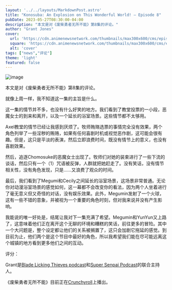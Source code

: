 ```yaml
---
layout: '../../layouts/MarkdownPost.astro'
title: "Konosuba: An Explosion on This Wonderful World! ‒ Episode 8"
pubDate: 2023-05-27T08:30:00-04:00
description: "本文是对《废柴勇者无所不能》第8集的评论。"
author: "Grant Jones"
cover:
  url: 'https://cdn.animenewsnetwork.com/thumbnails/max300x600/cms/episode-review.4/198502/kon8.png.jpg'
  square: 'https://cdn.animenewsnetwork.com/thumbnails/max300x600/cms/episode-review.4/198502/kon8.png.jpg'
  alt: 'cover'
tags: ["news","评论"]
theme: 'light'
featured: false
---
```


![image](https://cdn.animenewsnetwork.com/thumbnails/max300x600/cms/episode-review.4/198502/kon8.png.jpg)

本文是对《废柴勇者无所不能》第8集的评论。

就像上周一样，我不知道这一集的主旨是什么。

这一集的情节并不多，也没有什么好笑的地方。我们看到了教堂投票的一小段，恶魔女士的到来和离开，以及一个延长的浴室场景。这些情节都不太够用。

Axel教堂的情节已经让我感到厌烦了。牧师贿赂选票的事情完全没有效果，两个角色列举了一些淫秽的贿赂，如果有任何喜剧时机或视觉恶作剧，这可能会很有趣。但是，这只是平淡的表演，然后立即浪费时间，既没有情节上的意义，也没有喜剧效果。

然后，追逐Chomosuke的恶魔女士出现了。牧师们对她的装束进行了一些下流的谈话，然后只有一个（1）咒语被反弹，人群就把她赶走了。没有笑话，没有情节相关性，没有角色发现，只是……又浪费了观众的时间。

最后，我们看到了Megumi和Cecily之间延长的浴室场景，这场景非常普通。无论你对动漫浴室场景的感觉如何，这一幕都不会改变你的看法，因为两个人坐着进行了毫无意义但又奇怪的对话，没有娱乐效果。此外，Megumin发射了一个火球，这有一些不错的意象，并被视为一个重要的角色时刻，但对我来说并没有产生影响。

我能说的唯一好处是，结尾让我对下一集充满了希望。Megumin和YunYun又上路了，这意味着他们正在离开这个无聊的环境和糟糕的笑话，前往更多的冒险。其中一个大问题是，整个设定都让他们的关系被搁置了，这只会加剧它拖延的感觉。到目前为止，他们两个是这个节目中最好的角色，所以我希望我们能在尽可能远离这个城镇的地方看到更多他们之间的互动。

评分：<span class="star_rating h20">
      <span class="bar" style="width:50.0px"></span>
      <span class="stars"></span>
    </span>

Grant是<a href="https://t.co/b5jmy1dTRS?amp=1" target="_blank">Blade Licking Thieves podcast</a>和<a href="https://www.patreon.com/supersenpaipodcast" target="_blank">Super Senpai Podcast</a>的联合主持人。

《废柴勇者无所不能》目前正在<a href="https://www.crunchyroll.com/series/GJ0H7Q5V7/konosuba--an-explosion-on-this-wonderful-world">Crunchyroll</a>上播出。